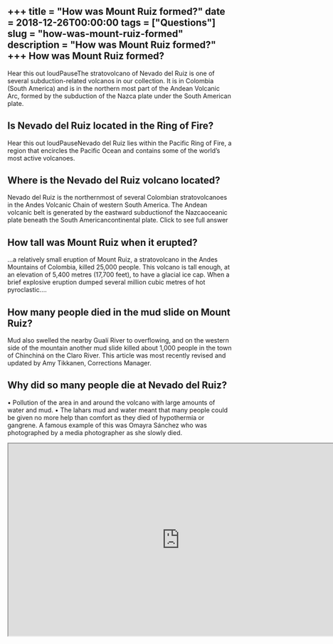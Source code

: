 +++
title = "How was Mount Ruiz formed?"
date = 2018-12-26T00:00:00
tags = ["Questions"]
slug = "how-was-mount-ruiz-formed"
description = "How was Mount Ruiz formed?"
+++
How was Mount Ruiz formed?
--------------------------

Hear this out loudPauseThe stratovolcano of Nevado del Ruiz is one of several subduction-related volcanos in our collection. It is in Colombia (South America) and is in the northern most part of the Andean Volcanic Arc, formed by the subduction of the Nazca plate under the South American plate.

Is Nevado del Ruiz located in the Ring of Fire?
-----------------------------------------------

Hear this out loudPauseNevado del Ruiz lies within the Pacific Ring of Fire, a region that encircles the Pacific Ocean and contains some of the world’s most active volcanoes.

Where is the Nevado del Ruiz volcano located?
---------------------------------------------

Nevado del Ruiz is the northernmost of several Colombian stratovolcanoes in the Andes Volcanic Chain of western South America. The Andean volcanic belt is generated by the eastward subductionof the Nazcaoceanic plate beneath the South Americancontinental plate. Click to see full answer

How tall was Mount Ruiz when it erupted?
----------------------------------------

…a relatively small eruption of Mount Ruiz, a stratovolcano in the Andes Mountains of Colombia, killed 25,000 people. This volcano is tall enough, at an elevation of 5,400 metres (17,700 feet), to have a glacial ice cap. When a brief explosive eruption dumped several million cubic metres of hot pyroclastic….

How many people died in the mud slide on Mount Ruiz?
----------------------------------------------------

Mud also swelled the nearby Gualí River to overflowing, and on the western side of the mountain another mud slide killed about 1,000 people in the town of Chinchiná on the Claro River. This article was most recently revised and updated by Amy Tikkanen, Corrections Manager.

Why did so many people die at Nevado del Ruiz?
----------------------------------------------

• Pollution of the area in and around the volcano with large amounts of water and mud. • The lahars mud and water meant that many people could be given no more help than comfort as they died of hypothermia or gangrene. A famous example of this was Omayra Sánchez who was photographed by a media photographer as she slowly died.

<iframe allow="accelerometer; autoplay; clipboard-write; encrypted-media; gyroscope; picture-in-picture" allowfullscreen="" class="__youtube_prefs__  epyt-is-override  no-lazyload" data-no-lazy="1" data-origheight="433" data-origwidth="770" data-skipgform_ajax_framebjll="" height="433" id="_ytid_74797" loading="lazy" src="https://www.youtube.com/embed/pFTETTlLGqY?enablejsapi=1&autoplay=0&cc_load_policy=0&cc_lang_pref=&iv_load_policy=1&loop=0&modestbranding=0&rel=1&fs=1&playsinline=0&autohide=2&theme=dark&color=red&controls=1&" title="YouTube player" width="770"></iframe>
